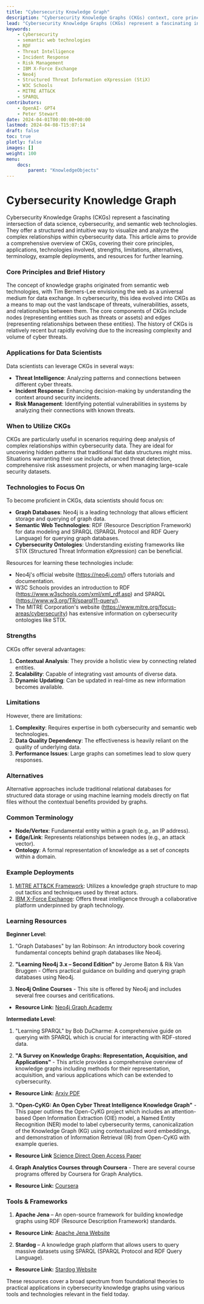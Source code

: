```yaml
---
title: "Cybersecurity Knowledge Graph"
description: "Cybersecurity Knowledge Graphs (CKGs) context, core principals and learning resources"
lead: "Cybersecurity Knowledge Graphs (CKGs) represent a fascinating intersection of data science, cybersecurity, and semantic web technologies."
keywords:
    - Cybersecurity 
    - semantic web technologies 
    - RDF 
    - Threat Intelligence 
    - Incident Response 
    - Risk Management 
    - IBM X-Force Exchange 
    - Neo4j 
    - Structured Threat Information eXpression (StiX) 
    - W3C Schools 
    - MITRE ATT&CK 
    - SPARQL
contributors:
    - OpenAI- GPT4
    - Peter Stewart
date: 2024-04-01T00:00:00+00:00
lastmod: 2024-04-08-T15:07:14
draft: false
toc: true
plotly: false
images: []
weight: 100
menu:
    docs:
        parent: "KnowledgeObjects"
---
```


# Cybersecurity Knowledge Graph

Cybersecurity Knowledge Graphs (CKGs) represent a fascinating intersection of data science, cybersecurity, and semantic web technologies. They offer a structured and intuitive way to visualize and analyze the complex relationships within cybersecurity data. This article aims to provide a comprehensive overview of CKGs, covering their core principles, applications, technologies involved, strengths, limitations, alternatives, terminology, example deployments, and resources for further learning.

### Core Principles and Brief History

The concept of knowledge graphs originated from semantic web technologies, with Tim Berners-Lee envisioning the web as a universal medium for data exchange. In cybersecurity, this idea evolved into CKGs as a means to map out the vast landscape of threats, vulnerabilities, assets, and relationships between them. The core components of CKGs include nodes (representing entities such as threats or assets) and edges (representing relationships between these entities). The history of CKGs is relatively recent but rapidly evolving due to the increasing complexity and volume of cyber threats.

### Applications for Data Scientists

Data scientists can leverage CKGs in several ways:
- **Threat Intelligence**: Analyzing patterns and connections between different cyber threats.
- **Incident Response**: Enhancing decision-making by understanding the context around security incidents.
- **Risk Management**: Identifying potential vulnerabilities in systems by analyzing their connections with known threats.

### When to Utilize CKGs

CKGs are particularly useful in scenarios requiring deep analysis of complex relationships within cybersecurity data. They are ideal for uncovering hidden patterns that traditional flat data structures might miss. Situations warranting their use include advanced threat detection, comprehensive risk assessment projects, or when managing large-scale security datasets.

### Technologies to Focus On

To become proficient in CKGs, data scientists should focus on:
- **Graph Databases**: Neo4j is a leading technology that allows efficient storage and querying of graph data.
- **Semantic Web Technologies**: RDF (Resource Description Framework) for data modeling and SPARQL (SPARQL Protocol and RDF Query Language) for querying graph databases.
- **Cybersecurity Ontologies**: Understanding existing frameworks like STIX (Structured Threat Information eXpression) can be beneficial.
 
Resources for learning these technologies include:
- Neo4j's official website (https://neo4j.com/) offers tutorials and documentation.
- W3C Schools provides an introduction to RDF (https://www.w3schools.com/xml/xml_rdf.asp) and SPARQL (https://www.w3.org/TR/sparql11-query/).
- The MITRE Corporation's website (https://www.mitre.org/focus-areas/cybersecurity) has extensive information on cybersecurity ontologies like STIX.

### Strengths

CKGs offer several advantages:
1. **Contextual Analysis**: They provide a holistic view by connecting related entities.
2. **Scalability**: Capable of integrating vast amounts of diverse data.
3. **Dynamic Updating**: Can be updated in real-time as new information becomes available.

### Limitations

However, there are limitations:
1. **Complexity**: Requires expertise in both cybersecurity and semantic web technologies.
2. **Data Quality Dependency**: The effectiveness is heavily reliant on the quality of underlying data.
3. **Performance Issues**: Large graphs can sometimes lead to slow query responses.

### Alternatives

Alternative approaches include traditional relational databases for structured data storage or using machine learning models directly on flat files without the contextual benefits provided by graphs.

### Common Terminology
- **Node/Vertex**: Fundamental entity within a graph (e.g., an IP address).
- **Edge/Link**: Represents relationships between nodes (e.g., an attack vector).
- **Ontology**: A formal representation of knowledge as a set of concepts within a domain.

### Example Deployments
1. [MITRE ATT&CK Framework](https://attack.mitre.org): Utilizes a knowledge graph structure to map out tactics and techniques used by threat actors.
2. [IBM X-Force Exchange](https://exchange.xforce.ibmcloud.com): Offers threat intelligence through a collaborative platform underpinned by graph technology.

### Learning Resources
**Beginner Level**:
1. "Graph Databases" by Ian Robinson: An introductory book covering fundamental concepts behind graph databases like Neo4j.

2. **"Learning Neo4j 3.x – Second Edition"** by Jerome Baton & Rik Van Bruggen - Offers practical guidance on building and querying graph databases using Neo4j.

3. **Neo4j Online Courses** - This site is offered by Neo4j and includes several free courses and ceritifications. 
 - **Resource Link:** [Neo4j Graph Academy](https://graphacademy.neo4j.com)

**Intermediate Level**:
1. "Learning SPARQL" by Bob DuCharme: A comprehensive guide on querying with SPARQL which is crucial for interacting with RDF-stored data.

2. **"A Survey on Knowledge Graphs: Representation, Acquisition, and Applications"** - This article provides a comprehensive overview of knowledge graphs including methods for their representation, acquisition, and various applications which can be extended to cybersecurity.
 - **Resource Link:** [Arxiv PDF](https://arxiv.org/pdf/2002.00388.pdf)

3. **"Open-CyKG: An Open Cyber Threat Intelligence Knowledge Graph"** - This paper outlines the Open-CyKG project which includes an attention-based Open Information Extraction (OIE) model, a Named Entity Recognition (NER) model to label cybersecurity terms, canonicalization of the Knowledge Graph (KG) using contextualized word embeddings, and demonstration of Information Retrieval (IR) from Open-CyKG with example queries.
 - **Resource Link** [Science Direct Open Access Paper](https://www.sciencedirect.com/science/article/pii/S0950705121007863)

4. **Graph Analytics Courses through Coursera** - There are several course programs offered by Coursera for Graph Analytics.
 - **Resource Link:** [Coursera](https://www.coursera.org/courses?query=graph%20analytics)


### Tools & Frameworks

1. **Apache Jena** – An open-source framework for building knowledge graphs using RDF (Resource Description Framework) standards.
 - **Resource Link:** [Apache Jena Website](https://jena.apache.org/)

2. **Stardog** – A knowledge graph platform that allows users to query massive datasets using SPARQL (SPARQL Protocol and RDF Query Language).
 - **Resource Link:** [Stardog Website](https://www.stardog.com/)

These resources cover a broad spectrum from foundational theories to practical applications in cybersecurity knowledge graphs using various tools and technologies relevant in the field today.
